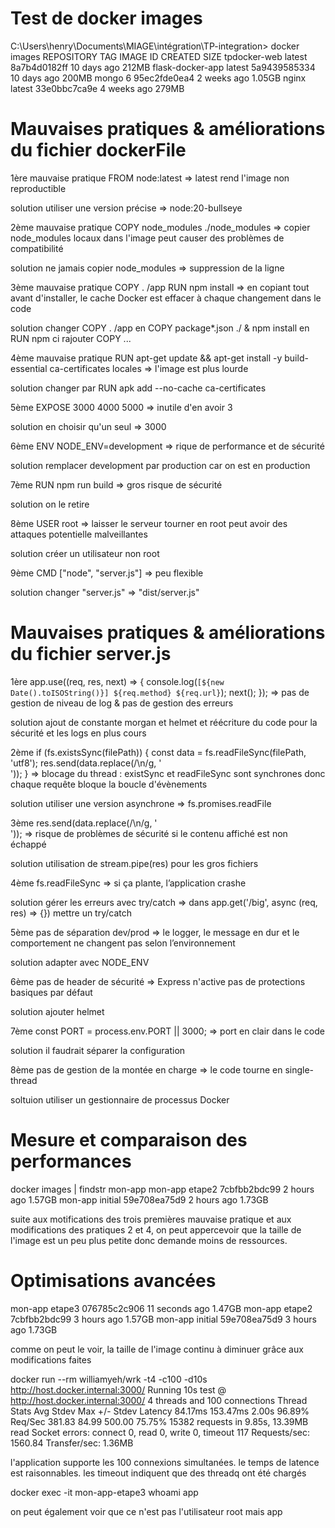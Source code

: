 # Test de docker images
C:\Users\henry\Documents\MIAGE\intégration\TP-integration> docker images
REPOSITORY         TAG       IMAGE ID       CREATED       SIZE
tpdocker-web       latest    8a7b4d0182ff   10 days ago   212MB
flask-docker-app   latest    5a9439585334   10 days ago   200MB
mongo              6         95ec2fde0ea4   2 weeks ago   1.05GB
nginx              latest    33e0bbc7ca9e   4 weeks ago   279MB

# Mauvaises pratiques & améliorations du fichier dockerFile
1ère mauvaise pratique
FROM node:latest => latest rend l'image non reproductible

solution 
utiliser une version précise => node:20-bullseye

2ème mauvaise pratique
COPY node_modules ./node_modules => copier node_modules locaux dans l'image peut causer des problèmes de compatibilité

solution
ne jamais copier node_modules => suppression de la ligne

3ème mauvaise pratique
COPY . /app
RUN npm install => en copiant tout avant d'installer, le cache Docker est effacer à chaque changement dans le code

solution 
changer COPY . /app en COPY package*.json ./ & npm install en RUN npm ci
rajouter COPY ...

4ème mauvaise pratique
RUN apt-get update && apt-get install -y build-essential ca-certificates locales => l'image est plus lourde

solution 
changer par RUN apk add --no-cache ca-certificates

5ème
EXPOSE 3000 4000 5000 => inutile d'en avoir 3

solution 
en choisir qu'un seul => 3000

6ème
ENV NODE_ENV=development => rique de performance et de sécurité

solution
remplacer development par production car on est en production

7ème
RUN npm run build => gros risque de sécurité

solution
on le retire

8ème 
USER root => laisser le serveur tourner en root peut avoir des attaques potentielle malveillantes

solution
créer un utilisateur non root

9ème 
CMD ["node", "server.js"] => peu flexible

solution
changer "server.js" => "dist/server.js"

# Mauvaises pratiques & améliorations du fichier server.js

1ère 
app.use((req, res, next) => {
  console.log(`[${new Date().toISOString()}] ${req.method} ${req.url}`);
  next();
}); => pas de gestion de niveau de log & pas de gestion des erreurs

solution 
ajout de constante morgan et helmet et réécriture du code pour la sécurité et les logs en plus cours

2ème 
if (fs.existsSync(filePath)) {
  const data = fs.readFileSync(filePath, 'utf8');
  res.send(data.replace(/\n/g, '<br/>'));
} => blocage du thread : existSync et readFileSync sont synchrones donc chaque requête bloque la boucle d'évènements

solution
utiliser une version asynchrone => fs.promises.readFile

3ème 
res.send(data.replace(/\n/g, '<br/>')); => risque de problèmes de sécurité si le contenu affiché est non échappé

solution
utilisation de stream.pipe(res) pour les gros fichiers

4ème
fs.readFileSync => si ça plante, l’application crashe

solution
gérer les erreurs avec try/catch => dans app.get('/big', async (req, res) => {}) mettre un try/catch

5ème
pas de séparation dev/prod => le logger, le message en dur et le comportement ne changent pas selon l’environnement

solution 
adapter avec NODE_ENV

6ème 
pas de header de sécurité => Express n'active pas de protections basiques par défaut

solution
ajouter helmet

7ème
const PORT = process.env.PORT || 3000; => port en clair dans le code

solution
il faudrait séparer la configuration

8ème
pas de gestion de la montée en charge => le code tourne en single-thread

soltuion 
utiliser un gestionnaire de processus Docker


# Mesure et comparaison des performances

docker images | findstr mon-app
mon-app            etape2    7cbfbb2bdc99   2 hours ago   1.57GB
mon-app            initial   59e708ea75d9   2 hours ago   1.73GB

suite aux motifications des trois premières mauvaise pratique et aux modifications des pratiques 2 et 4, on peut appercevoir que la taille de l'image est un peu plus petite donc demande moins de ressources.

# Optimisations avancées
mon-app            etape3    076785c2c906   11 seconds ago   1.47GB
mon-app            etape2    7cbfbb2bdc99   3 hours ago      1.57GB
mon-app            initial   59e708ea75d9   3 hours ago      1.73GB

comme on peut le voir, la taille de l'image continu à diminuer grâce aux modifications faites

docker run --rm williamyeh/wrk -t4 -c100 -d10s http://host.docker.internal:3000/
Running 10s test @ http://host.docker.internal:3000/
  4 threads and 100 connections
  Thread Stats   Avg      Stdev     Max   +/- Stdev
    Latency    84.17ms  153.47ms   2.00s    96.89%
    Req/Sec   381.83     84.99   500.00     75.75%
  15382 requests in 9.85s, 13.39MB read
  Socket errors: connect 0, read 0, write 0, timeout 117
Requests/sec:   1560.84
Transfer/sec:      1.36MB

l'application supporte les 100 connexions simultanées. le temps de latence est raisonnables. les timeout indiquent que des threadq ont été chargés

docker exec -it mon-app-etape3 whoami
app

on peut également voir que ce n'est pas l'utilisateur root mais app